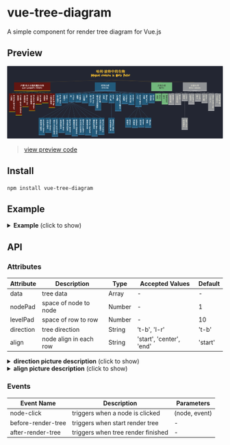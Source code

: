 # vue-tree-diagram

A simple component for render tree diagram for Vue.js

## Preview

![Preview](./img/preview.png)

> [view preview code](./doc/preview.vue)

## Install
  
  `npm install vue-tree-diagram`

## Example

<details>
  <summary><b>Example</b> (click to show)</summary>

  ```html
  <template>
    <tree-diagram :data="data" @node-click="handleNodeClick">
      <template v-slot:type-root="{value}">
        <div class="type-root">
          <h1>{{value.title}}</h1>
        </div>
      </template>
      <template v-slot:type-a="{value}">
        <div class="type-a">
          <h1>{{value.title}}</h1>
        </div>
      </template>
      <template v-slot:default="{value}">
        <div class="type-b">
          <h1>{{value.title}}</h1>
          <h2>{{value.subtitle}}</h2>
        </div>
      </template>
    </tree-diagram>
  </template>

  <script>
    import TreeDiagram from "vue-tree-diagram"
    export default {
      data() {
        return {
          components: { TreeDiagram },
          data: [
            {
              id: 1,
              type: "type-root",
              value: { title: "ROOT" },
              children: [{
                id: 2,
                type: "type-a",
                value: { title: "NodeA" },
                children: [{
                  id: 3,
                  type: "type-b",
                  value: { title: "NodeB", subtitle: "NodeB subtitle" }
                }]
              }]
            }
          ]
        }
      },
      methods: {
        handleNodeClick(node) { 
          console.log(node)
        }
      }
    }
  </script>
  ```

</details>

## API

### Attributes

  | Attribute	| Description |	Type | Accepted Values | Default |
  | -	| - |	- | - | - |
  | data	| tree data |	Array | - | - |
  | nodePad	| space of node to node |	Number | - | 1 |
  | levelPad	| space of row to row |	Number | - | 10 |
  | direction	| tree direction |	String | 't-b', 'l-r' | 't-b' |
  | align	| node align in each row |	String | 'start', 'center', 'end' | 'start' |


<details>
  <summary><b>direction picture description</b> (click to show)</summary>

| l-r | t-b |
| - | - |
| ![l-r](./img/direction-l-r.png) | ![t-b](./img/direction-t-b.png) |

</details>

<details>
  <summary><b>align picture description</b> (click to show)</summary>

| start | center | end |
| - | - | - |
| ![start](./img/align-start.png) | ![center](./img/align-center.png) |![end](./img/align-end.png) |

</details>

### Events

  | Event Name	| Description | Parameters |
  | -	| - |	- |
  | node-click	| triggers when a node is clicked	| (node, event) |
  | before-render-tree | triggers when start render tree | - |
  | after-render-tree	| triggers when tree render finished | - |
